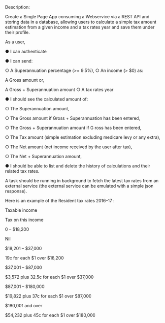 Description:

Create a Single Page App consuming a Webservice via a REST API and storing data in a database, allowing users to calculate a simple tax amount estimation from a given income and a tax rates year and save them under their profile.

As a user,

●  I can authenticate

●  I can send:

○ A Superannuation percentage (>= 9.5%), ○ An income (> $0) as:

A Gross amount or,

A Gross + Superannuation amount ○ A tax rates year

●  I should see the calculated amount of:

○  The Superannuation amount,

○  The Gross amount if Gross + Superannuation has been entered,

○  The Gross + Superannuation amount if G ross has been entered,

○  The Tax amount (simple estimation excluding medicare levy or any extra),

○  The Net amount (net income received by the user after tax),

○  The Net + Superannuation amount,

●  I should be able to list and delete the history of calculations and their related tax rates.

A task should be running in background to fetch the latest tax rates from an external service (the external service can be emulated with a simple json response).

Here is an example of the Resident tax rates 2016–17 :

Taxable income

Tax on this income

0 – $18,200

Nil

$18,201 – $37,000

19c for each $1 over $18,200

$37,001 – $87,000

$3,572 plus 32.5c for each $1 over $37,000

$87,001 – $180,000

$19,822 plus 37c for each $1 over $87,000

$180,001 and over

$54,232 plus 45c for each $1 over $180,000
